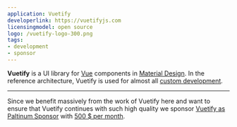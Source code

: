 ```yaml
---
application: Vuetify
developerlink: https://vuetifyjs.com
licensingmodel: open source
logo: /vuetify-logo-300.png
tags:
- development
- sponsor
---
```

__Vuetify__ is a UI library for [Vue](./vue.js.md) components in [Material Design](https://m3.material.io).
In the reference architecture, Vuetify is used for almost all [custom development](../publish).

---

Since we benefit massively from the work of Vuetify here and want to ensure that Vuetify continues with such high quality 
we sponsor [Vuetify as Paltinum Sponsor](https://vuetifyjs.com/en/introduction/sponsors-and-backers/#platinum) with [500 $ per month](https://www.muenchen-transparent.de/dokumente/7347900).
